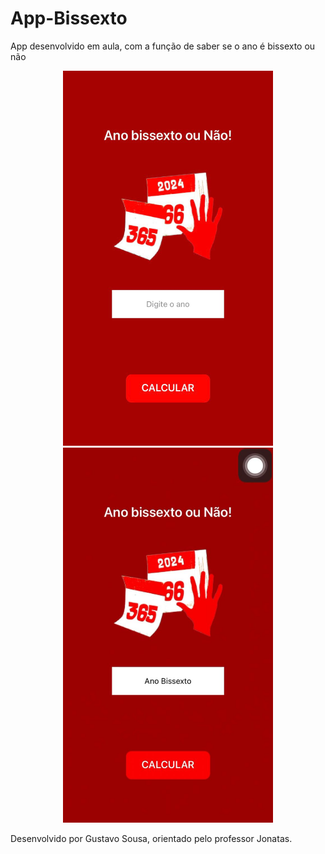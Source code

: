 # App-Bissexto
App desenvolvido em aula, com a função de saber se o ano é bissexto ou não 

<p align="center" >
  <img src="img02.jpeg" alt="imagem do app" height="600" widht="550">
  <img src="img01.jpeg" alt="imagem do app" height="600" widht="550">
</p>


Desenvolvido por Gustavo Sousa, orientado pelo professor Jonatas.
